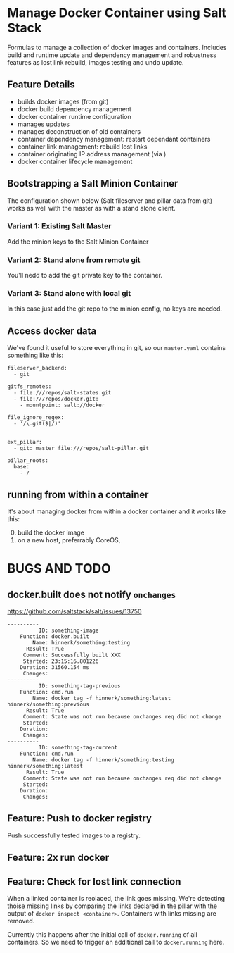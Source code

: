 # Manage Docker Container using Salt Stack

Formulas to manage a collection of docker images and containers. Includes build and runtime update and dependency management and robustness features as lost link rebuild, images testing and undo update.  

## Feature Details

* builds docker images (from git)
* docker build dependency management
* docker container runtime configuration
* manages updates
* manages deconstruction of old containers
* container dependency management: restart dependant containers
* container link management: rebuild lost links
* container originating IP address management (via )
* docker container lifecycle management

## Bootstrapping a Salt Minion Container

The configuration shown below (Salt fileserver and pillar data from git) works as well with the master as with a stand alone client. 

### Variant 1: Existing Salt Master

Add the minion keys to the Salt Minion Container

### Variant 2: Stand alone from remote git
 
You'll nedd to add the git private key to the container.
  
### Variant 3: Stand alone with local git

In this case just add the git repo to the minion config, no keys are needed.

## Access docker data

We've found it useful to store everything in git, so our `master.yaml` contains something like this:   

    fileserver_backend:
      - git
    
    gitfs_remotes:
      - file:///repos/salt-states.git
      - file:///repos/docker.git:
        - mountpoint: salt://docker
    
    file_ignore_regex:
      - '/\.git($|/)'
    
    
    ext_pillar:
      - git: master file:///repos/salt-pillar.git
    
    pillar_roots:
      base:
        - /

## running from within a container

It's about managing docker from within a docker container and it works like this:
 
0. build the docker image 
1. on a new host, preferrably CoreOS, 


# BUGS AND TODO

## docker.built does not notify `onchanges`

https://github.com/saltstack/salt/issues/13750

    ----------
              ID: something-image
        Function: docker.built
            Name: hinnerk/something:testing
          Result: True
         Comment: Successfully built XXX
         Started: 23:15:16.801226
        Duration: 31560.154 ms
         Changes:
    ----------
              ID: something-tag-previous
        Function: cmd.run
            Name: docker tag -f hinnerk/something:latest hinnerk/something:previous
          Result: True
         Comment: State was not run because onchanges req did not change
         Started:
        Duration:
         Changes:
    ----------
              ID: something-tag-current
        Function: cmd.run
            Name: docker tag -f hinnerk/something:testing hinnerk/something:latest
          Result: True
         Comment: State was not run because onchanges req did not change
         Started:
        Duration:
         Changes:

## Feature: Push to docker registry

Push successfully tested images to a registry.

## Feature: 2x run docker

## Feature: Check for lost link connection

When a linked container is reolaced, the link goes missing. We're detecting thoise missing links by comparing the links declared in the pillar with the output of `docker inspect <container>`. Containers with links missing are removed.
 
Currently this happens after the initial call of `docker.running` of all containers. So we need to trigger an additional call to `docker.running` here.
